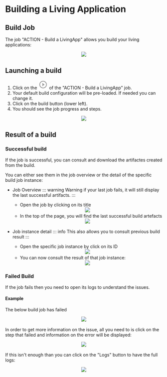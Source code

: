 # Building a Living Application

## Build Job
The job "ACTION - Build a LivingApp" allows you build your living applications:

<div style="text-align:center">
    <img src="cloud/images/master/BuildJob.png"> 
</div>

<!-- ![BuildJob](images/BuildJob.png) -->

## Launching a build
1. Click on the ![CDPlayButton](images/JenkinsPlayButton.png) of the "ACTION - Build a LivingApp" job.
2. Your default build configuration will be pre-loaded. If needed you can change it.
3. Click on the build button (lower left).
4. You should see the job progress and steps.

<div style="text-align:center">
    <img src="cloud/images/master/BuildInProgress.png"> 
</div>

<!-- ![BuildJobInProgress](images/BuildInProgress.png) -->

## Result of a build

### Successful build
If the job is successful, you can consult and download the artifactes created from the build.

You can either see them in the job overview or the detail of the specific build job instance:
* Job Overview
::: warning
Warning if your last job fails, it will still display the last successful artifacts.
:::
  * Open the job by clicking on its title
  
  <div style="text-align:center">
    <img src="cloud/images/master/BuildClickToAccessOverview.png"> 
  </div>
  <!-- ![BuildClickToAccessOverview](images/BuildClickToAccessOverview.png) -->

  * In the top of the page, you will find the last successful build artefacts
  
  <div style="text-align:center">
    <img src="cloud/images/master/OverviewArtefacts.png"> 
  </div>
  <!-- ![OverviewArtefacts](images/OverviewArtefacts.png) -->

* Job instance detail
 ::: info
 This also allows you to consult previous build result
 :::
  * Open the specific job instance by click on its ID

  <div style="text-align:center">
    <img src="cloud/images/master/AccessJobDetails.png"> 
  </div>
  <!-- ![AccessJobDetails](images/AccessJobDetails.png) -->

  * You can now consult the result of that job instance:
  
  <div style="text-align:center">
    <img src="cloud/images/master/JobDetails.png"> 
  </div>

  <!-- ![AccessJobDetails](images/JobDetails.png) -->

### Failed Build
If the job fails then you need to open its logs to understand the issues.

#### Example
The below build job has failed

<div style="text-align:center">
    <img src="cloud/images/master/Job158Failed.png"> 
</div>
<!-- ![Job158Failed](images/Job158Failed.png) -->

In order to get more information on the issue, all you need to is click on the step that failed and information on the error will be displayed:

<div style="text-align:center">
    <img src="cloud/images/master/Job158FailedLogs.png"> 
</div>

<!-- ![Job158FailedLogs](images/Job158FailedLogs.png) -->

If this isn't enough than you can click on the "Logs" button to have the full logs:

<div style="text-align:center">
    <img src="cloud/images/master/Job158FailedLogsDetails.png"> 
</div>
<!-- ![Job158FailedLogsDetails](images/Job158FailedLogsDetails.png) -->
